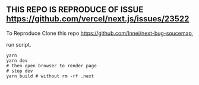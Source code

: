 

## THIS REPO IS REPRODUCE OF ISSUE https://github.com/vercel/next.js/issues/23522

To Reproduce
Clone this repo https://github.com/Innei/next-bug-soucemap,

run script.
```
yarn
yarn dev
# then open browser to render page
# stop dev
yarn build # without rm -rf .next

```
